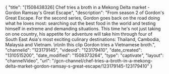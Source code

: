 {
    "title": "[1508438326] Chef tries a broth in a Mekong Delta market - Gordon Ramsay's Great Escape",
    "description": "From season 2 of Gordon's Great Escape. For the second series, Gordon goes back on the road doing what he loves most: searching out the best food in the world and testing himself in extreme and demanding situations. This time he's not just taking on one country, his appetite for adventure will take him through four of South East Asia's most exciting culinary destinations: Thailand, Cambodia, Malaysia and Vietnam. \n\nIn this clip Gordon tries a Vietnamese broth.",
    "channelid": "123179145",
    "videoid": "123179410",
    "date_created": "1310515200",
    "date_modified": "1508373264",
    "type": "captivate",
    "layout": "channelVideo",
    "url": "\/gcn-channel\/chef-tries-a-broth-in-a-mekong-delta-market-gordon-ramsay-s-great-escape\/123179145-123179410"
}